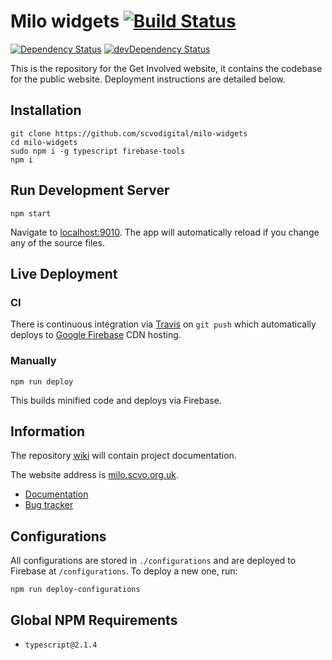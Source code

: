# Milo widgets [![Build Status](https://travis-ci.org/scvodigital/milo-widgets.svg?branch=master)](https://travis-ci.org/scvodigital/milo-widgets)

[![Dependency Status](https://david-dm.org/scvodigital/milo-widgets/master.svg)](https://david-dm.org/scvodigital/milo-widgets/master) [![devDependency Status](https://david-dm.org/scvodigital/milo-widgets/master/dev-status.svg)](https://david-dm.org/scvodigital/milo-widgets/master#info=devDependencies)

This is the repository for the Get Involved website, it contains the codebase for the public website. Deployment instructions are detailed below.

## Installation
```
git clone https://github.com/scvodigital/milo-widgets
cd milo-widgets
sudo npm i -g typescript firebase-tools
npm i
```

## Run Development Server
```
npm start
```
Navigate to [localhost:9010](http://localhost:9010). The app will automatically reload if you change any of the source files.

## Live Deployment
### CI
There is continuous integration via [Travis](https://travis-ci.org) on `git push` which automatically deploys to [Google Firebase](https://firebase.google.com) CDN hosting.

### Manually
```
npm run deploy
```
This builds minified code and deploys via Firebase.

## Information
The repository [wiki](https://github.com/scvodigital/milo-widgets/wiki) will contain project documentation.

The website address is [milo.scvo.org.uk](https://milo.scvo.org.uk).
* [Documentation](https://github.com/scvodigital/milo-widgets/wiki)
* [Bug tracker](https://github.com/scvodigital/milo-widgets/issues)

## Configurations
All configurations are stored in `./configurations` and are deployed to Firebase at `/configurations`. To deploy a new one, run:
```
npm run deploy-configurations
```
## Global NPM Requirements
* `typescript@2.1.4`